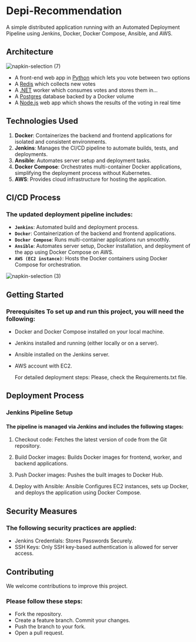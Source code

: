 # Depi-Recommendation
 A simple distributed application running with an Automated Deployment Pipeline using Jenkins, Docker, Docker Compose, Ansible, and AWS.

## Architecture

![napkin-selection (7)](https://github.com/user-attachments/assets/d5fff263-926b-4045-9dec-a51512bc02d5)

* A front-end web app in [Python](/vote) which lets you vote between two options
* A [Redis](https://hub.docker.com/_/redis/) which collects new votes
* A [.NET](/worker/) worker which consumes votes and stores them in…
* A [Postgres](https://hub.docker.com/_/postgres/) database backed by a Docker volume
* A [Node.js](/result) web app which shows the results of the voting in real time

## Technologies Used 
1. **Docker**: Containerizes the backend and frontend applications for isolated and consistent environments.
2. **Jenkins**: Manages the CI/CD pipeline to automate builds, tests, and deployments.
3. **Ansible**: Automates server setup and deployment tasks. 
3. **Docker Compose**: Orchestrates multi-container Docker applications, simplifying the deployment process without Kubernetes. 
3. **AWS**: Provides cloud infrastructure for hosting the application.

## CI/CD Process 
### The updated deployment pipeline includes:
- **`Jenkins`**: Automated build and deployment process. 
- **`Docker`**: Containerization of the backend and frontend applications. 
- **`Docker Compose`**: Runs multi-container applications run smoothly. 
- **`Ansible`**: Automates server setup, Docker installation, and deployment of the app using Docker Compose on AWS. 
- **`AWS (EC2 instance)`**: Hosts the Docker containers using Docker Compose for orchestration.
  
![napkin-selection (3)](https://github.com/user-attachments/assets/8f461cd6-56a5-41df-a904-8a4e6e593141)


## Getting Started 
### Prerequisites To set up and run this project, you will need the following:

- Docker and Docker Compose installed on your local machine.
- Jenkins installed and running (either locally or on a server). 
- Ansible installed on the Jenkins server. 
- AWS account with EC2.

  For detailed deployment steps: Please, check the Requirements.txt file.

## Deployment Process 
### Jenkins Pipeline Setup 
#### The pipeline is managed via Jenkins and includes the following stages:

1. Checkout code: Fetches the latest version of code from the Git repository.

2. Build Docker images: Builds Docker images for frontend, worker, and backend applications.

3. Push Docker images: Pushes the built images to Docker Hub.

4. Deploy with Ansible: Ansible Configures EC2 instances, sets up Docker, and deploys the application using Docker Compose.

## Security Measures 
### The following security practices are applied:

- Jenkins Credentials: Stores Passwords Securely.
- SSH Keys: Only SSH key-based authentication is allowed for server access.

## Contributing
We welcome contributions to improve this project.
### Please follow these steps:

- Fork the repository.
- Create a feature branch. Commit your changes. 
- Push the branch to your fork. 
- Open a pull request.
